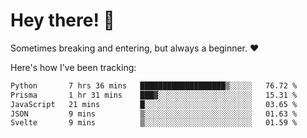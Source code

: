 # Hey there! 👋
Sometimes breaking and entering, but always a beginner. ❤️

Here's how I've been tracking:
<!--START_SECTION:waka-->

```txt
Python       7 hrs 36 mins   ███████████████████▒░░░░░   76.72 %
Prisma       1 hr 31 mins    ███▓░░░░░░░░░░░░░░░░░░░░░   15.31 %
JavaScript   21 mins         █░░░░░░░░░░░░░░░░░░░░░░░░   03.65 %
JSON         9 mins          ▒░░░░░░░░░░░░░░░░░░░░░░░░   01.63 %
Svelte       9 mins          ▒░░░░░░░░░░░░░░░░░░░░░░░░   01.59 %
```

<!--END_SECTION:waka-->
